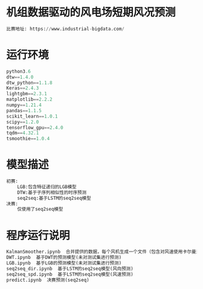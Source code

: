 
# 机组数据驱动的风电场短期风况预测


```python
比赛地址: https://www.industrial-bigdata.com/
```

# 运行环境


```python
python3.6
dtw==1.4.0
dtw_python==1.1.8
Keras==2.4.3
lightgbm==2.3.1
matplotlib==2.2.2
numpy==1.21.4
pandas==1.1.5
scikit_learn==1.0.1
scipy==1.2.0
tensorflow_gpu==2.4.0
tqdm==4.32.1
tsmoothie==1.0.4
```

# 模型描述


```python
初赛:
    LGB:包含特征递归的LGB模型
    DTW:基于子序列相似性的时序预测
    seq2seq:基于LSTM的seq2seq模型
决赛:
    仅使用了seq2seq模型
```

# 程序运行说明


```python
KalmanSmoother.ipynb  合并提供的数据，每个风机生成一个文件（包含对风速使用卡尔曼滤波）
DWT.ipynb  基于DWT的预测模型(未对测试集进行预测)
LGB.ipynb  基于LGB的预测模型(未对测试集进行预测)
seq2seq_dir.ipynb  基于LSTM的seq2seq模型(风向预测)
seq2seq_spd.ipynb  基于LSTM的seq2seq模型(风速预测)
predict.ipynb  决赛预测(seq2seq)
```
